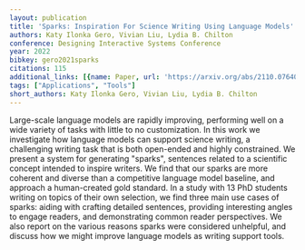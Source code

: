 ```yaml
---
layout: publication
title: 'Sparks: Inspiration For Science Writing Using Language Models'
authors: Katy Ilonka Gero, Vivian Liu, Lydia B. Chilton
conference: Designing Interactive Systems Conference
year: 2022
bibkey: gero2021sparks
citations: 115
additional_links: [{name: Paper, url: 'https://arxiv.org/abs/2110.07640'}]
tags: ["Applications", "Tools"]
short_authors: Katy Ilonka Gero, Vivian Liu, Lydia B. Chilton
---
```

Large-scale language models are rapidly improving, performing well on a wide
variety of tasks with little to no customization. In this work we investigate
how language models can support science writing, a challenging writing task
that is both open-ended and highly constrained. We present a system for
generating "sparks", sentences related to a scientific concept intended to
inspire writers. We find that our sparks are more coherent and diverse than a
competitive language model baseline, and approach a human-created gold
standard. In a study with 13 PhD students writing on topics of their own
selection, we find three main use cases of sparks: aiding with crafting
detailed sentences, providing interesting angles to engage readers, and
demonstrating common reader perspectives. We also report on the various reasons
sparks were considered unhelpful, and discuss how we might improve language
models as writing support tools.